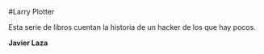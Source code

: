 #Larry Plotter

Esta serie de libros cuentan la historia de un hacker de los que hay pocos.

**Javier Laza**